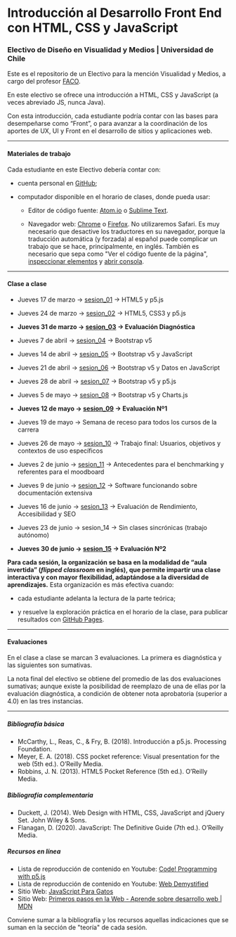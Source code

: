# Introducción al Desarrollo Front End con HTML, CSS y JavaScript

### Electivo de Diseño en Visualidad y Medios | Universidad de Chile

Este es el repositorio de un Electivo para la mención Visualidad y Medios, a cargo del profesor [FACO](https://faco.cl/).

En este electivo se ofrece una introducción a HTML, CSS y JavaScript (a veces abreviado JS, nunca Java).

Con esta introducción, cada estudiante podría contar con las bases para desempeñarse como “Front”, o para avanzar a la coordinación de los aportes de UX, UI y Front en el desarrollo de sitios y aplicaciones web.

- - - - - - - - -

#### Materiales de trabajo

Cada estudiante en este Electivo debería contar con:

- cuenta personal en [GitHub](https://github.com/join);

- computador disponible en el horario de clases, donde pueda usar:

  - Editor de código fuente: [Atom.io](https://atom.io/) o [Sublime Text](https://www.sublimetext.com/).

  - Navegador web: [Chrome](https://www.google.com/intl/es-419/chrome/) o [Firefox](https://www.mozilla.org/es-CL/firefox/new/). No utilizaremos Safari. Es muy necesario que desactive los traductores en su navegador, porque la traducción automática (y forzada) al español puede complicar un trabajo que se hace, principalmente, en inglés. También es necesario que sepa como "Ver el código fuente de la página", [inspeccionar elementos](https://support.hostinger.es/es/articles/2333029-como-inspeccionar-los-elementos-del-sitio-web) y [abrir consola](https://transferwise.com/es/help/articles/2954851/como-abrir-la-consola-de-tu-navegador).

- - - - - - - 

#### Clase a clase

- Jueves 17 de marzo → [sesion_01](https://github.com/profesorfaco/front-end/tree/main/sesion_01) → HTML5 y p5.js

- Jueves 24 de marzo → [sesion_02](https://github.com/profesorfaco/front-end/tree/main/sesion_02) → HTML5, CSS3 y p5.js

- **Jueves 31 de marzo → [sesion_03](https://github.com/profesorfaco/front-end/tree/main/sesion_03) → Evaluación Diagnóstica**

- Jueves 7 de abril → [sesion_04](https://github.com/profesorfaco/front-end/tree/main/sesion_04) → Bootstrap v5

- Jueves 14 de abril → [sesion_05](https://github.com/profesorfaco/front-end/tree/main/sesion_05) → Bootstrap v5 y JavaScript 

- Jueves 21 de abril → [sesion_06](https://github.com/profesorfaco/front-end/tree/main/sesion_06) →  Bootstrap v5 y Datos en JavaScript

- Jueves 28 de abril → [sesion_07](https://github.com/profesorfaco/front-end/tree/main/sesion_07) → Bootstrap v5 y p5.js

- Jueves 5 de mayo → [sesion_08](https://github.com/profesorfaco/front-end/tree/main/sesion_08) → Bootstrap v5 y Charts.js

- **Jueves 12 de mayo → [sesion_09](https://github.com/profesorfaco/front-end/tree/main/sesion_09) → Evaluación Nº1**

- Jueves 19 de mayo → Semana de receso para todos los cursos de la carrera

- Jueves 26 de mayo → [sesion_10](https://github.com/profesorfaco/front-end/tree/main/sesion_10) → Trabajo final: Usuarios, objetivos y contextos de uso específicos

- Jueves 2 de junio → [sesion_11](https://github.com/profesorfaco/front-end/tree/main/sesion_11) → Antecedentes para el benchmarking y referentes para el moodboard

- Jueves 9 de junio → [sesion_12](https://github.com/profesorfaco/front-end/tree/main/sesion_12) → Software funcionando sobre documentación extensiva

- Jueves 16 de junio → [sesion_13](https://github.com/profesorfaco/front-end/tree/main/sesion_13) → Evaluación de Rendimiento, Accesibilidad y SEO 

- Jueves 23 de junio → sesion_14 → Sin clases sincrónicas (trabajo autónomo)

- **Jueves 30 de junio → [sesion_15](https://github.com/profesorfaco/front-end/tree/main/sesion_15) → Evaluación Nº2**  


**Para cada sesión, la organización se basa en la modalidad de “aula invertida” (*flipped classroom* en inglés), que permite impartir una clase interactiva y con mayor flexibilidad, adaptándose a la diversidad de aprendizajes.** Esta organización es más efectiva cuando:

- cada estudiante adelanta la lectura de la parte teórica;
 
- y resuelve la exploración práctica en el horario de la clase, para publicar resultados con [GitHub Pages](https://docs.github.com/es/pages/getting-started-with-github-pages/creating-a-github-pages-site).

- - - - - - - - - -

#### Evaluaciones

En el clase a clase se marcan 3 evaluaciones. La primera es diagnóstica y las siguientes son sumativas. 

La nota final del electivo se obtiene del promedio de las dos evaluaciones sumativas; aunque existe la posibilidad de reemplazo de una de ellas por la evaluación diagnóstica, a condición de obtener nota aprobatoria (superior a 4.0) en las tres instancias.

- - - - - - - - - -

##### Bibliografía básica

-	McCarthy, L., Reas, C., & Fry, B. (2018). Introducción a p5.js. Processing Foundation.
-	Meyer, E. A. (2018). CSS pocket reference: Visual presentation for the web (5th ed.). O’Reilly Media.
-	Robbins, J. N. (2013). HTML5 Pocket Reference (5th ed.). O’Reilly Media.


##### Bibliografía complementaria

-	Duckett, J. (2014). Web Design with HTML, CSS, JavaScript and jQuery Set. John Wiley & Sons.
-	Flanagan, D. (2020). JavaScript: The Definitive Guide (7th ed.). O’Reilly Media.

##### Recursos en línea

-	Lista de reproducción de contenido en Youtube: [Code! Programming with p5.js](https://youtube.com/playlist?list=PLRqwX-V7Uu6Zy51Q-x9tMWIv9cueOFTFA)
-	Lista de reproducción de contenido en Youtube: [Web Demystified](https://www.youtube.com/playlist?list=PLo3w8EB99pqLEopnunz-dOOBJ8t-Wgt2g)
-	Sitio Web: [JavaScript Para Gatos](https://jsparagatos.com/)
-	Sitio Web: [Primeros pasos en la Web - Aprende sobre desarrollo web | MDN](https://developer.mozilla.org/es/docs/Learn/Getting_started_with_the_web)

Conviene sumar a la bibliografía y los recursos aquellas indicaciones que se suman en la sección de "teoría" de cada sesión.
